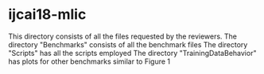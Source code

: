 # ijcai18-mlic
This directory consists of all the files requested by the reviewers.
The directory "Benchmarks" consists of all the benchmark files
The directory "Scripts" has all the scripts employed
The directory "TrainingDataBehavior" has plots for other benchmarks
similar to Figure 1 
